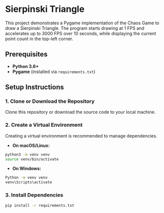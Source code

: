 # Sierpinski Triangle
This project demonstrates a Pygame implementation of the Chaos Game to draw a Sierpinski Triangle. The program starts drawing at 1 FPS and accelerates up to 3000 FPS over 10 seconds, while displaying the current point count in the top-left corner.

## Prerequisites

- **Python 3.6+**  
- **Pygame** (installed via `requirements.txt`)

## Setup Instructions

### 1. Clone or Download the Repository

Clone this repository or download the source code to your local machine.

### 2. Create a Virtual Environment

Creating a virtual environment is recommended to manage dependencies.

- **On macOS/Linux:**
```bash
python3 -m venv venv
source venv/bin/activate 
```

  
- **On Windows:**
````bash 
Python -m venv venv
venv\Scripts\activate
````
### 3. Install Dependencies 

````bash
pip install -r requirements.txt
````
